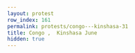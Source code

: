 ```yaml
---
layout: protest
row_index: 161
permalink: protests/congo---kinshasa-31
title: Congo ,  Kinshasa June
hidden: true
---
```

